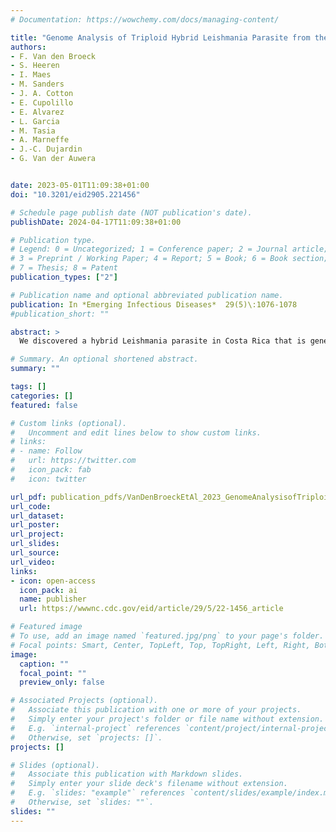 ```yaml
---
# Documentation: https://wowchemy.com/docs/managing-content/

title: "Genome Analysis of Triploid Hybrid Leishmania Parasite from the Neotropics"
authors:
- F. Van den Broeck
- S. Heeren
- I. Maes
- M. Sanders
- J. A. Cotton 
- E. Cupolillo 
- E. Alvarez
- L. Garcia 
- M. Tasia 
- A. Marneffe 
- J.-C. Dujardin
- G. Van der Auwera


date: 2023-05-01T11:09:38+01:00
doi: "10.3201/eid2905.221456"

# Schedule page publish date (NOT publication's date).
publishDate: 2024-04-17T11:09:38+01:00

# Publication type.
# Legend: 0 = Uncategorized; 1 = Conference paper; 2 = Journal article;
# 3 = Preprint / Working Paper; 4 = Report; 5 = Book; 6 = Book section;
# 7 = Thesis; 8 = Patent
publication_types: ["2"]

# Publication name and optional abbreviated publication name.
publication: In *Emerging Infectious Diseases*  29(5)\:1076-1078
#publication_short: ""

abstract: >
  We discovered a hybrid Leishmania parasite in Costa Rica that is genetically similar to hybrids from Panama. Genome analyses demonstrated the hybrid is triploid and identified L. braziliensis and L. guyanensis–related strains as parents. Our findings highlight the existence of poorly sampled Leishmania (Viannia) variants infectious to humans.

# Summary. An optional shortened abstract.
summary: ""

tags: []
categories: []
featured: false

# Custom links (optional).
#   Uncomment and edit lines below to show custom links.
# links:
# - name: Follow
#   url: https://twitter.com
#   icon_pack: fab
#   icon: twitter

url_pdf: publication_pdfs/VanDenBroeckEtAl_2023_GenomeAnalysisofTriploidHybridLeishmaniaParasitefromtheNeotropics_EmergingInfectiousDiseases.pdf
url_code:
url_dataset:
url_poster:
url_project:
url_slides:
url_source:
url_video:
links:
- icon: open-access
  icon_pack: ai
  name: publisher
  url: https://wwwnc.cdc.gov/eid/article/29/5/22-1456_article

# Featured image
# To use, add an image named `featured.jpg/png` to your page's folder. 
# Focal points: Smart, Center, TopLeft, Top, TopRight, Left, Right, BottomLeft, Bottom, BottomRight.
image:
  caption: ""
  focal_point: ""
  preview_only: false

# Associated Projects (optional).
#   Associate this publication with one or more of your projects.
#   Simply enter your project's folder or file name without extension.
#   E.g. `internal-project` references `content/project/internal-project/index.md`.
#   Otherwise, set `projects: []`.
projects: []

# Slides (optional).
#   Associate this publication with Markdown slides.
#   Simply enter your slide deck's filename without extension.
#   E.g. `slides: "example"` references `content/slides/example/index.md`.
#   Otherwise, set `slides: ""`.
slides: ""
---
```

